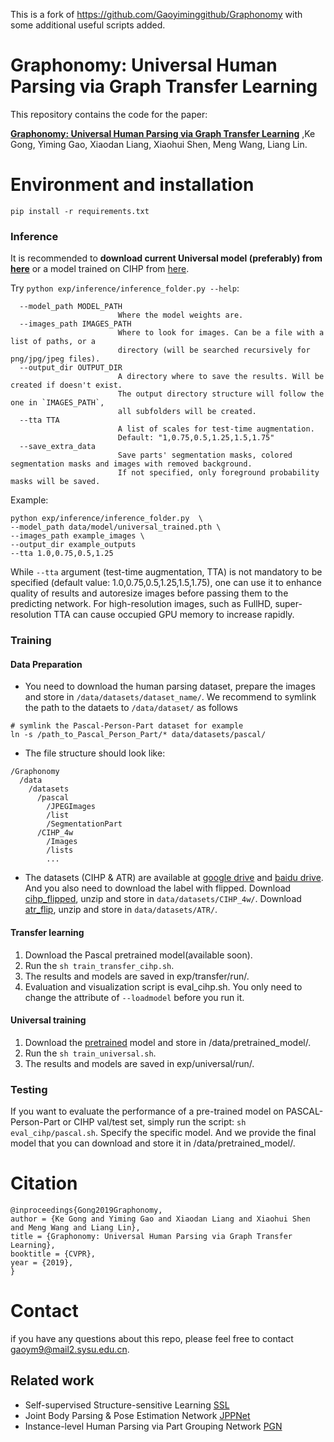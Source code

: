 This is a fork of https://github.com/Gaoyiminggithub/Graphonomy with some additional useful scripts added.

# Graphonomy: Universal Human Parsing via Graph Transfer Learning

This repository contains the code for the paper:

[**Graphonomy: Universal Human Parsing via Graph Transfer Learning**](https://arxiv.org/abs/1904.04536)
,Ke Gong, Yiming Gao, Xiaodan Liang, Xiaohui Shen, Meng Wang, Liang Lin.

# Environment and installation

`pip install -r requirements.txt`

### Inference

It is recommended to **download current Universal model (preferably) from [here](https://drive.google.com/file/d/1sWJ54lCBFnzCNz5RTCGQmkVovkY9x8_D/view)** or a model trained on CIHP from [here](https://drive.google.com/file/d/1eUe18HoH05p0yFUd_sN6GXdTj82aW0m9/view?usp=sharing).

Try `python exp/inference/inference_folder.py --help`:

```
  --model_path MODEL_PATH
                        Where the model weights are.
  --images_path IMAGES_PATH
                        Where to look for images. Can be a file with a list of paths, or a
                        directory (will be searched recursively for png/jpg/jpeg files).
  --output_dir OUTPUT_DIR
                        A directory where to save the results. Will be created if doesn't exist.
                        The output directory structure will follow the one in `IMAGES_PATH`,
                        all subfolders will be created.
  --tta TTA             
                        A list of scales for test-time augmentation.
                        Default: "1,0.75,0.5,1.25,1.5,1.75"
  --save_extra_data
                        Save parts' segmentation masks, colored segmentation masks and images with removed background.
                        If not specified, only foreground probability masks will be saved.
```

Example:

```shell
python exp/inference/inference_folder.py  \
--model_path data/model/universal_trained.pth \
--images_path example_images \
--output_dir example_outputs
--tta 1.0,0.75,0.5,1.25
``` 

While `--tta` argument (test-time augmentation, TTA) is not mandatory to be specified (default value: 1.0,0.75,0.5,1.25,1.5,1.75), one can use it to enhance quality of results and autoresize images before passing them to the predicting network. For high-resolution images, such as FullHD, super-resolution TTA can cause occupied GPU memory to increase rapidly.

### Training
#### Data Preparation
+ You need to download the human parsing dataset, prepare the images and store in `/data/datasets/dataset_name/`.
We recommend to symlink the path to the dataets to `/data/dataset/` as follows

```
# symlink the Pascal-Person-Part dataset for example
ln -s /path_to_Pascal_Person_Part/* data/datasets/pascal/
```
+ The file structure should look like:
```
/Graphonomy
  /data
    /datasets
      /pascal
        /JPEGImages
        /list
        /SegmentationPart
      /CIHP_4w
        /Images
        /lists
        ...  
```
+ The datasets (CIHP & ATR) are available  at [google drive](https://drive.google.com/drive/folders/0BzvH3bSnp3E9ZW9paE9kdkJtM3M?usp=sharing) 
and [baidu drive](http://pan.baidu.com/s/1nvqmZBN).
And you also need to download the label with flipped.
Download [cihp_flipped](https://drive.google.com/file/d/1aaJyQH-hlZEAsA7iH-mYeK1zLfQi8E2j/view?usp=sharing), unzip and store in `data/datasets/CIHP_4w/`. 
Download [atr_flip](https://drive.google.com/file/d/1iR8Tn69IbDSM7gq_GG-_s11HCnhPkyG3/view?usp=sharing), unzip and store in `data/datasets/ATR/`.

#### Transfer learning
1. Download the Pascal pretrained model(available soon).
2. Run the `sh train_transfer_cihp.sh`.
3. The results and models are saved in exp/transfer/run/.
4. Evaluation and visualization script is eval_cihp.sh. You only need to change the attribute of `--loadmodel` before you run it.

#### Universal training
1. Download the [pretrained](https://drive.google.com/file/d/18WiffKnxaJo50sCC9zroNyHjcnTxGCbk/view?usp=sharing) model and store in /data/pretrained_model/.
2. Run the `sh train_universal.sh`.
3. The results and models are saved in exp/universal/run/.

### Testing 
If you want to evaluate the performance of a pre-trained model on PASCAL-Person-Part or CIHP val/test set, 
simply run the script: `sh eval_cihp/pascal.sh`.
Specify the specific model. And we provide the final model that you can download and store it in /data/pretrained_model/.

# Citation

```
@inproceedings{Gong2019Graphonomy,
author = {Ke Gong and Yiming Gao and Xiaodan Liang and Xiaohui Shen and Meng Wang and Liang Lin},
title = {Graphonomy: Universal Human Parsing via Graph Transfer Learning},
booktitle = {CVPR},
year = {2019},
}

```

# Contact
if you have any questions about this repo, please feel free to contact 
[gaoym9@mail2.sysu.edu.cn](mailto:gaoym9@mail2.sysu.edu.cn).

##

## Related work
+ Self-supervised Structure-sensitive Learning [SSL](https://github.com/Engineering-Course/LIP_SSL)
+ Joint Body Parsing & Pose Estimation Network  [JPPNet](https://github.com/Engineering-Course/LIP_JPPNet)
+ Instance-level Human Parsing via Part Grouping Network [PGN](https://github.com/Engineering-Course/CIHP_PGN)

